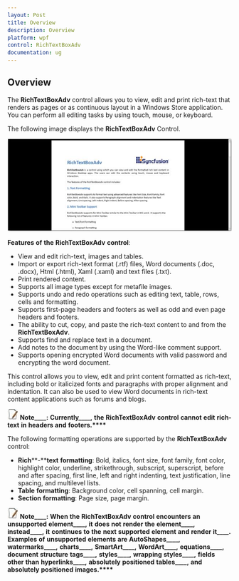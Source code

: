 ```yaml
---
layout: Post
title: Overview
description: Overview
platform: wpf
control: RichTextBoxAdv
documentation: ug
---
```

## Overview

The **RichTextBoxAdv** control allows you to view, edit and print rich-text that renders as pages or as continuous layout in a Windows Store application. You can perform all editing tasks by using touch, mouse, or keyboard.

The following image displays the **RichTextBoxAdv** Control.

![](Overview_images/Overview_img1.jpeg)


**Features** **of** **the** **RichTextBoxAdv** **control**:

* View and edit rich-text, images and tables.
* Import or export rich-text format (.rtf) files, Word documents (.doc, .docx), Html (.html), Xaml (.xaml) and text files (.txt).
* Print rendered content.
* Supports all image types except for metafile images.
* Supports undo and redo operations such as editing text, table, rows, cells and formatting.
* Supports first-page headers and footers as well as odd and even page headers and footers. 
* The ability to cut, copy, and paste the rich-text content to and from the **RichTextBoxAdv**.
* Supports find and replace text in a document.
* Add notes to the document by using the Word-like comment support.
* Supports opening encrypted Word documents with valid password and encrypting the word document.

This control allows you to view, edit and print content formatted as rich-text, including bold or italicized fonts and paragraphs with proper alignment and indentation. It can also be used to view Word documents in rich-text content applications such as forums and blogs.

![](Overview_images/Overview_img2.jpeg)
__**Note**____**:**__ __**Currently**____**,**__ __**the**__ __**RichTextBoxAdv**__ __**control**__ __**cannot**__ __**edit**__ __**rich**____**-**____**text**__ __**in**__ __**headers**__ __**and**__ __**footers**____**.**____****__

The following formatting operations are supported by the **RichTextBoxAdv** control:

* **Rich****-****text** **formatting**: Bold, italics, font size, font family, font color, highlight color, underline, strikethrough, subscript, superscript, before and after spacing, first line, left and right indenting, text justification, line spacing, and multilevel lists.
* **Table** **formatting**: Background color, cell spanning, cell margin.
* **Section** **formatting**: Page size, page margin.

![](Overview_images/Overview_img3.jpeg)
__**Note**____**:**__ __**When**__ __**the**__ __**RichTextBoxAdv**__ __**control**__ __**encounters**__ __**an**__ __**unsupported**__ __**element**____**,**__ __**it**__ __**does**__ __**not**__ __**render**__ __**the**__ __**element**____**,**__ __**instead**____**,**__ __**it**__ __**continues**__ __**to**__ __**the**__ __**next**__ __**supported**__ __**element**__ __**and**__ __**render**__ __**it**____**.**__ __**Examples**__ __**of**__ __**unsupported**__ __**elements**__ __**are**__ __**AutoShapes**____**,**__ __**watermarks**____**,**__ __**charts**____**,**__ __**SmartArt**____**,**__ __**WordArt**____**,**__ __**equations**____**,**__ __**document**__ __**structure**__ __**tags**____**,**__ __**styles**____**,**__ __**wrapping**__ __**styles**____**,**__ __**fields**__ __**other**__ __**than**__ __**hyperlinks**____**,**__ __**absolutely**__ __**positioned**__ __**tables**____**,**__ __**and**__ __**absolutely**__ __**positioned**__ __**images**____**.**____****__

